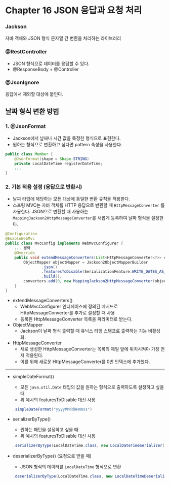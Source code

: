 # Chapter 16 JSON 응답과 요청 처리

### Jackson

자바 객체와 JSON 형식 문자열 간 변환을 처리하는 라이브러리

### @RestController

- JSON 형식으로 데이터를 응답할 수 있다.
- @ResponseBody + @Controller

### @JsonIgnore

응답에서 제외할 대상에 붙인다.

## 날짜 형식 변환 방법

### 1. @JsonFormat

- Jackson에서 날짜나 시간 값을 특정한 형식으로 표현한다.
- 원하는 형식으로 변환하고 싶다면 pattern 속성을 사용한다.

```java
public class Member {
    @JsonFormat(shape = Shape.STRING)
    private LocalDateTime registerDateTime;
    ...
}
```

### 2. 기본 적용 설정 (응답으로 반환시)

- 날짜 타입에 해당하는 모든 대상에 동일한 변환 규칙을 적용한다.
- 스프링 MVC는 자바 객체를 HTTP 응답으로 반환할 때 `HttpMessageConverter` 를 사용한다. JSON으로 변환할 때 사용하는 `MappingJackson2HttpMessageConverter`를 새롭게 등록하여 날짜 형식을 설정한다.

```java
@Configuration
@EnableWebMvc
public class MvcConfig implements WebMvcConfigurer {
    ... 생략
    @Override
    public void extendMessageConverters(List<HttpMessageConverter<?>> converters) {
        ObjectMapper objectMapper = Jackson2ObjectMapperBuilder
                .json()
                .featuresToDisable(SerializationFeature.WRITE_DATES_AS_TIMESTAMPS)
                .build();
        converters.add(0, new MappingJackson2HttpMessageConverter(objectMapper));
    }
}
```

- extendMessageConverters()
    - WebMvcConfigurer 인터페이스에 정의된 메서드로 HttpMessageConverter를 추가로 설정할 때 사용
    - 등록된 HttpMessageConverter 목록을 파라미터로 받는다.
- ObjectMapper
    - Jackson이 날짜 형식 출력할 때 유닉스 타임 스탬프로 출력하는 기능 비활성화.
- HttpMessageConverter
    - 새로 생성한 HttpMessageConverter는 목록의 제일 앞에 위치시켜야 가장 먼저 적용된다.
    - 이를 위해 새로운 HttpMessageConverter를 0번 인덱스에 추가했다.

---

- simpleDateFormat()
    - 모든 `java.util.Date` 타입의 값을 원하는 형식으로 출력하도록 설정하고 싶을 때
    - 위 예시의 featuresToDisable 대신 사용

    ```java
    .simpleDateFormat("yyyyMMddHHmmss")
    ```

- serializerByType()
    - 원하는 패턴을 설정하고 싶을 때
    - 위 예시의 featuresToDisable 대신 사용

    ```java
    .serializerByType(LocalDateTime.class, new LocalDateTimeSerializer(formatter))
    ```

- deserializerByType() (요청으로 받을 때)
    - JSON 형식의 데이터를 `LocalDateTime` 형식으로 변환

    ```java
    .deserializerByType(LocalDateTime.class, new LocalDateTimeDeserializer(formatter))
    ```
